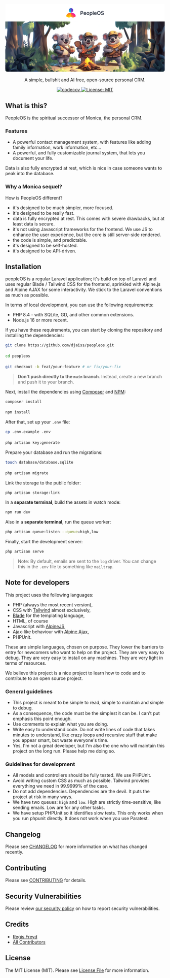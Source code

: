 <p align="center">
  <a href="https://github.com/djaiss/peopleos">
   <img src="docs/github/background-github.png" alt="Logo">
  </a>

  <p align="center">
    A simple, bullshit and AI free, open-source personal CRM.
  </p>

  <p align="center">
    <a href="https://codecov.io/gh/djaiss/peopleOS">
      <img src="https://codecov.io/gh/djaiss/peopleOS/graph/badge.svg?token=7aoDgGFZQr" alt="codecov">
    </a>
    <a href="https://opensource.org/licenses/MIT">
      <img src="https://img.shields.io/badge/License-MIT-yellow.svg" alt="License: MIT">
    </a>
  </p>
</p>

## What is this?

PeopleOS is the spiritual successor of Monica, the personal CRM.

### Features

- A powerful contact management system, with features like adding family information, work information, etc...
- A powerful, and fully customizable journal system, that lets you document your life.

Data is also fully encrypted at rest, which is nice in case someone wants to peak into the database.

### Why a Monica sequel?

How is PeopleOS different?

- it's designed to be much simpler, more focused.
- it's designed to be really fast.
- data is fully encrypted at rest. This comes with severe drawbacks, but at least data is secure.
- it's not using Javascript frameworks for the frontend. We use JS to enhance the user experience, but the core is still server-side rendered.
- the code is simple, and predictable.
- it's designed to be self-hosted.
- it's designed to be API-driven.

## Installation

peopleOS is a regular Laravel application; it's build on top of Laravel and uses regular Blade / Tailwind CSS for the frontend, sprinkled with Alpine.js and Alpine AJAX for some interactivity. We stick to the Laravel conventions as much as possible.

In terms of local development, you can use the following requirements:

- PHP 8.4 - with SQLite, GD, and other common extensions.
- Node.js 16 or more recent.

If you have these requirements, you can start by cloning the repository and installing the dependencies:

```bash
git clone https://github.com/djaiss/peopleos.git

cd peopleos

git checkout -b feat/your-feature # or fix/your-fix
```

> **Don't push directly to the `main` branch**. Instead, create a new branch and push it to your branch.

Next, install the dependencies using [Composer](https://getcomposer.org) and [NPM](https://www.npmjs.com):

```bash
composer install

npm install
```

After that, set up your `.env` file:

```bash
cp .env.example .env

php artisan key:generate
```

Prepare your database and run the migrations:

```bash
touch database/database.sqlite

php artisan migrate
```

Link the storage to the public folder:

```bash
php artisan storage:link
```

In a **separate terminal**, build the assets in watch mode:

```bash
npm run dev
```

Also in a **separate terminal**, run the queue worker:

```bash
php artisan queue:listen --queue=high,low
```

Finally, start the development server:

```bash
php artisan serve
```

> Note: By default, emails are sent to the `log` driver. You can change this in the `.env` file to something like `mailtrap`.

## Note for developers

This project uses the following languages:

- PHP (always the most recent version),
- CSS with [Tailwind](https://tailwindcss.com/) almost exclusively,
- [Blade](https://laravel.com/docs/master/blade) for the templating language,
- HTML, of course
- Javascript with [AlpineJS](https://alpinejs.dev/),
- Ajax-like behaviour with [Alpine Ajax](https://alpine-ajax.js.org/),
- PHPUnit.

These are simple languages, chosen on purpose. They lower the barriers to entry for newcomers who want to help on the project. They are very easy to debug. They are very easy to install on any machines. They are very light in terms of resources.

We believe this project is a nice project to learn how to code and to contribute to an open source project.

### General guidelines

- This project is meant to be simple to read, simple to maintain and simple to debug.
- As a consequence, the code must be the simplest it can be. I can't put emphasis this point enough.
- Use comments to explain what you are doing.
- Write easy to understand code. Do not write lines of code that takes minutes to understand, like crazy loops and recursive stuff that make you appear smart, but waste everyone's time.
- Yes, I'm not a great developer, but I'm also the one who will maintain this project on the long run. Please help me doing so.

### Guidelines for development

- All models and controllers should be fully tested. We use PHPUnit.
- Avoid writing custom CSS as much as possible. Tailwind provides everything we need in 99.9999% of the case.
- Do not add dependencies. Dependencies are the devil. It puts the project at risk in many ways.
- We have two queues: `high` and `low`. High are strictly time-sensitive, like sending emails. Low are for any other tasks.
- We have setup PHPUnit so it identifies slow tests. This only works when you run phpunit directly. It does not work when you use Paratest.

## Changelog

Please see [CHANGELOG](CHANGELOG.md) for more information on what has changed recently.

## Contributing

Please see [CONTRIBUTING](.github/CONTRIBUTING.md) for details.

## Security Vulnerabilities

Please review [our security policy](../../security/policy) on how to report security vulnerabilities.

## Credits

- [Regis Freyd](https://github.com/djaiss)
- [All Contributors](../../contributors)

## License

The MIT License (MIT). Please see [License File](LICENSE.md) for more information.
